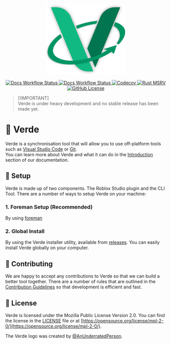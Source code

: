 <p align="center">
    <a href="https://verde.quantix.dev">
        <img src="./docs/public/verde.svg" alt="Verde" width="250">
    </a>
</p>

<p align="center">
    <a href="https://verde.quantix.dev">
        <img src="https://img.shields.io/github/actions/workflow/status/quantix-dev/verde/release.yml?label=build&logo=github" alt="Docs Workflow Status">
    </a>
    <a href="https://verde.quantix.dev">
        <img src="https://img.shields.io/github/actions/workflow/status/quantix-dev/verde/deploy-docs.yml?label=docs&logo=github" alt="Docs Workflow Status">
    </a>
    <a href="">
        <img alt="Codecov" src="https://codecov.io/github/quantix-dev/verde/graph/badge.svg?token=M7HHNI1Z5E">
    </a>
    <a href="./Cargo.toml">
        <img alt="Rust MSRV" src="https://img.shields.io/badge/rust-1.70-brightgreen?style=flat&logo=rust">
    </a>
    <a href="./LICENSE.txt">
        <img src="https://img.shields.io/github/license/quantix-dev/verde?cacheSeconds=60480" alt="GitHub License">
    </a>
</p>

> [!IMPORTANT]\
> Verde is under heavy development and no stable release has been made yet.

# 📗 Verde
Verde is a synchronisation tool that will allow you to use off-platform tools such as [Visual Studio Code](https://code.visualstudio.com/) or [Git](https://git-scm.com/).<br>You can learn more about Verde and what it can do in the [Introduction](https://verde.quantix.dev/guide/) section of our documentation.

## 🔧 Setup
Verde is made up of two components. The Roblox Studio plugin and the CLI Tool.
There are a number of ways to setup Verde on your machine:

### 1. Foreman Setup (Recommended)
By using [foreman](https://github.com/Roblox/foreman)

### 2. Global Install
By using the Verde installer utility, available from [releases](https://github.com/quantix-dev/verde/releases). You can easily install Verde globally on your computer.

## 🤝 Contributing
We are happy to accept any contributions to Verde so that we can build a better tool together.
There are a number of rules that are outlined in the [Contribution Guidelines](./.github/CONTRIBUTING.md) so that development is efficient and fast.

## 💼 License
Verde is licensed under the Mozilla Public License Version 2.0.
You can find the license in the [LICENSE](./LICENSE.txt) file or at [https://opensource.org/license/mpl-2-0/](https://opensource.org/license/mpl-2-0/).

The Verde logo was created by [@AnUnderratedPerson](https://github.com/AnUnderratedPerson).